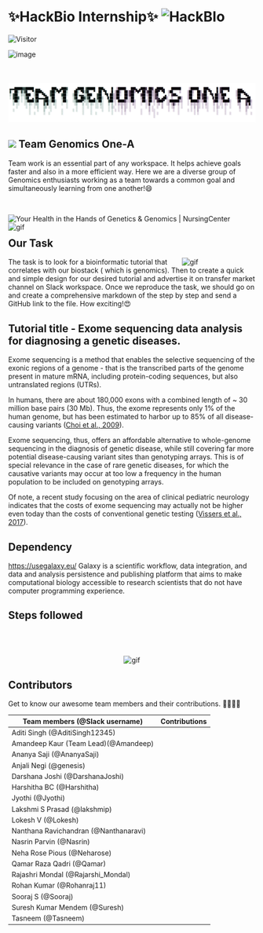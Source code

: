 # **✨HackBio Internship✨**  ![HackBIo](https://img.shields.io/badge/HackBio-red) 
 ![Visitor](https://visitor-badge.laobi.icu/badge?page_id=https://github.com/qamrq/team_genomics_one_a.git)

 ![image](https://media-exp1.licdn.com/dms/image/C561BAQHKcVQGbcedOA/company-background_10000/0/1598491473588?e=2159024400&v=beta&t=rxECjvQ_YSc28Dn0n9YOtDoFFmvXjatRiqc__C2mpU0)
 <br>
 <br>
 <br>
 <br>
 <a href="https://ibb.co/XpY9VHy"><img src="https://github.com/qamrq/team_genomics_one_a/blob/main/team%20genomics%20one%20a.png" width ="1500px" alt="final" border="0"></a>
 
## <img src="https://raw.githubusercontent.com/MartinHeinz/MartinHeinz/master/wave.gif" width="40px"> Team Genomics One-A
 Team work is an essential part of any workspace. It helps achieve goals faster and also in a more efficient way. Here we are a diverse group of Genomics enthusiasts working as a team towards a common goal and simultaneously learning from one another!😄
 
 <br>
 
![Your Health in the Hands of Genetics &amp; Genomics | NursingCenter](https://www.nursingcenter.com/getattachment/d8003813-38ac-4105-a4c7-bd3e4676e748/Your-Health-in-the-Hands-of-Genetics-and-Genomics.aspx) <img align="left" alt="gif" src="https://www.incredibleart.org/links/ascii/asciiman.gif" width="165px">


## Our Task  
<img align="right" alt="gif" src="http://www.qqpr.com/ascii/img/ascii-1008.gif" width="150px"> The task is to look for a bioinformatic tutorial  that correlates with our biostack ( which is genomics). Then to create a quick and simple design for our desired tutorial and advertise it on transfer market channel on Slack workspace.  Once we reproduce the task, we should go on and  create a comprehensive markdown of the step by step and send a GitHub link to the file. 
How exciting!😍



## Tutorial title - Exome sequencing data analysis for diagnosing a genetic diseases.
Exome sequencing is a method that enables the selective sequencing of the exonic regions of a genome - that is the transcribed parts of the genome present in mature mRNA, including protein-coding sequences, but also untranslated regions (UTRs).

In humans, there are about 180,000 exons with a combined length of ~ 30 million base pairs (30 Mb). Thus, the exome represents only 1% of the human genome, but has been estimated to harbor up to 85% of all disease-causing variants ([Choi et al., 2009](https://www.ncbi.nlm.nih.gov/pmc/articles/PMC2768590/)).

Exome sequencing, thus, offers an affordable alternative to whole-genome sequencing in the diagnosis of genetic disease, while still covering far more potential disease-causing variant sites than genotyping arrays. This is of special relevance in the case of rare genetic diseases, for which the causative variants may occur at too low a frequency in the human population to be included on genotyping arrays.

Of note, a recent study focusing on the area of clinical pediatric neurology indicates that the costs of exome sequencing may actually not be higher even today than the costs of conventional genetic testing ([Vissers et al., 2017](https://www.ncbi.nlm.nih.gov/pmc/articles/PMC5589982/)).


## Dependency
https://usegalaxy.eu/
Galaxy is a scientific workflow, data integration, and data and analysis persistence and publishing platform that aims to make computational biology accessible to research scientists that do not have computer programming experience.



## Steps followed

 <p align="center">
   <br>
   <br>
    <br>
<img align="center" alt="gif" src="https://github.com/arsentieva/arsentieva/blob/main/code.gif?raw=true" width="500" height="320" />
   <br>
</p>

## Contributors
Get to know our awesome team members and their contributions. 👩‍💻👨‍💻

 | Team members (@Slack username)  | Contributions |
| ------------- | ------------- |
| Aditi Singh (@AditiSingh12345)  |  |
| Amandeep Kaur (Team Lead)(@Amandeep)  |   | 
| Ananya Saji (@AnanyaSaji) |   |
| Anjali Negi (@genesis)  |   |
| Darshana Joshi (@DarshanaJoshi)  |  |
| Harshitha BC (@Harshitha)  |  |
| Jyothi (@Jyothi)  |   |
| Lakshmi S Prasad (@lakshmip)  |  |
| Lokesh V (@Lokesh) |   |
|Nanthana Ravichandran (@Nanthanaravi)   |  |
| Nasrin Parvin (@Nasrin) |   |
| Neha Rose Pious (@Neharose) |   |
| Qamar Raza Qadri (@Qamar) |   |
| Rajashri Mondal (@Rajarshi_Mondal) |   |
| Rohan Kumar (@Rohanraj11) |   |
| Sooraj S (@Sooraj)  |   |
| Suresh Kumar Mendem (@Suresh)  |  |
| Tasneem (@Tasneem) |  |

		
